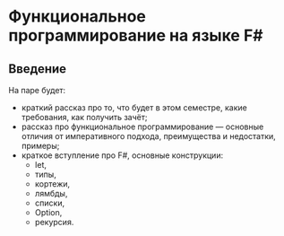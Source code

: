# Функциональное программирование на языке F\#
## Введение

На паре будет:

- краткий рассказ про то, что будет в этом семестре, какие требования, как получить зачёт;
- рассказ про функциональное программирование — основные отличия от императивного подхода, преимущества и недостатки, примеры;
- краткое вступление про F#, основные конструкции: 
  - let, 
  - типы, 
  - кортежи, 
  - лямбды, 
  - списки, 
  - Option, 
  - рекурсия.